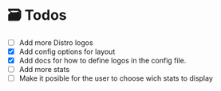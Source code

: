 # 🗃️ Todos
- [ ] Add more Distro logos
- [x] Add config options for layout
- [x] Add docs for how to define logos in the config file.
- [ ] Add more stats
- [ ] Make it posible for the user to choose wich stats to display
